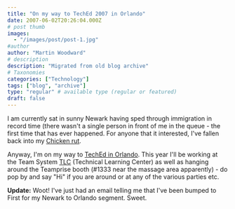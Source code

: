 ```yaml
---
title: "On my way to TechEd 2007 in Orlando"
date: 2007-06-02T20:26:04.000Z
# post thumb
images:
  - "/images/post/post-1.jpg"
#author
author: "Martin Woodward"
# description
description: "Migrated from old blog archive"
# Taxonomies
categories: ["Technology"]
tags: ["blog", "archive"]
type: "regular" # available type (regular or featured)
draft: false
---
```


I am currently sat in sunny Newark having sped through immigration in record time (there wasn't a single person in front of me in the queue - the first time that has ever happened. For anyone that it interested, I've fallen back into my [Chicken rut](http://www.woodwardweb.com/personal/000171.html).   

Anyway, I'm on my way to [TechEd in Orlando](http://www.microsoft.com/events/teched2007/community.mspx).  This year I'll be working at the Team System [TLC](http://www.microsoft.com/events/teched2007/learningcenter.mspx) (Technical Learning Center) as well as hanging around the Teamprise booth (#1333 near the massage area apparently) - do pop by and say "Hi" if you are around or at any of the various parties etc. 

**Update:** Woot!  I've just had an email telling me that I've been bumped to First for my Newark to Orlando segment.  Sweet.